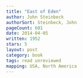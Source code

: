 ```yaml
---
title: "East of Eden"
author: John Steinbeck
authorSort: Steinbeck, John
pageCount: 601
date: 2014-04-05
written: 1952
stars: 5
layout: post
category: book
tags: read unreviewed
mapping: USA, North America
---
```

